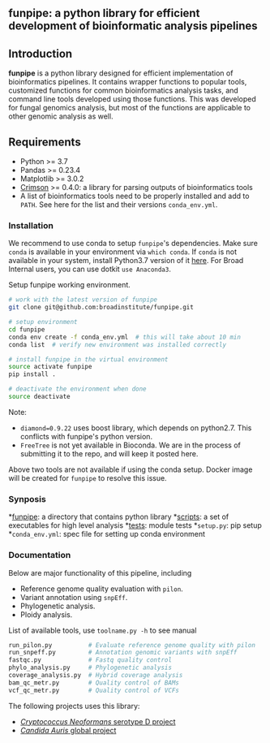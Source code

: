 funpipe: a python library for efficient development of bioinformatic analysis pipelines
-----
## Introduction
**funpipe** is a python library designed for efficient implementation of bioinformatics pipelines. It contains wrapper functions to popular tools, customized functions for common bioinformatics analysis tasks, and command line tools developed using those functions. This was developed for fungal genomics analysis, but most of the functions are applicable to other genomic analysis as well.

## Requirements
* Python >= 3.7
* Pandas >= 0.23.4
* Matplotlib >= 3.0.2
* [Crimson](https://github.com/bow/crimson) >= 0.4.0: a library for parsing outputs of bioinformatics tools
* A list of bioinformatics tools need to be properly installed and add to `PATH`. See here for the list and their versions `conda_env.yml`.

### Installation
We recommend to use conda to setup `funpipe`'s dependencies. Make sure `conda` is available in your environment via `which conda`. If `conda` is not available in your system, install Python3.7 version of it [here](https://conda.io/miniconda.html). For Broad Internal users, you can use dotkit `use Anaconda3`.

Setup funpipe working environment.
```sh
# work with the latest version of funpipe
git clone git@github.com:broadinstitute/funpipe.git

# setup environment
cd funpipe
conda env create -f conda_env.yml  # this will take about 10 min
conda list  # verify new environment was installed correctly

# install funpipe in the virtual environment
source activate funpipe
pip install .  

# deactivate the environment when done
source deactivate
```
Note:
* `diamond=0.9.22` uses boost library, which depends on python2.7. This conflicts with funpipe's python version.
* `FreeTree` is not yet available in Bioconda. We are in the process of submitting it to the repo, and will keep it posted here.

Above two tools are not available if using the conda setup. Docker image will be created for `funpipe` to resolve this issue.

### Synposis
*[funpipe](./funpipe): a directory that contains python library
*[scripts](./scripts): a set of executables for high level analysis
*[tests](./tests): module tests
*`setup.py`: pip setup
*`conda_env.yml`: spec file for setting up conda environment

### Documentation
Below are major functionality of this pipeline, including
* Reference genome quality evaluation with `pilon`.
* Variant annotation using `snpEff`.
* Phylogenetic analysis.
* Ploidy analysis.


List of available tools, use `toolname.py -h` to see manual
```sh
run_pilon.py          # Evaluate reference genome quality with pilon
run_snpeff.py         # Annotation genomic variants with snpEff
fastqc.py             # Fastq quality control
phylo_analysis.py     # Phylogenetic analysis
coverage_analysis.py  # Hybrid coverage analysis
bam_qc_metr.py        # Quality control of BAMs
vcf_qc_metr.py        # Quality control of VCFs
```

The following projects uses this library:
* [*Cryptococcus Neoformans* serotype D project](https://github.com/broadinstitute/fungal-research-projects/blob/master/docs/crypto_d.md)
* [*Candida Auris* global project](https://github.com/broadinstitute/fungal-research-projects/blob/master/docs/cauris_global.md)
